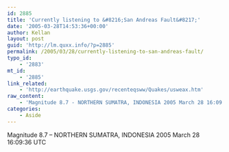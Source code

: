 ```yaml
---
id: 2885
title: 'Currently listening to &#8216;San Andreas Fault&#8217;'
date: '2005-03-28T14:53:36+00:00'
author: Kellan
layout: post
guid: 'http://lm.quxx.info/?p=2885'
permalink: /2005/03/28/currently-listening-to-san-andreas-fault/
typo_id:
    - '2883'
mt_id:
    - '2885'
link_related:
    - 'http://earthquake.usgs.gov/recenteqsww/Quakes/usweax.htm'
raw_content:
    - 'Magnitude 8.7 - NORTHERN SUMATRA, INDONESIA 2005 March 28 16:09:36 UTC'
categories:
    - Aside
---
```


Magnitude 8.7 – NORTHERN SUMATRA, INDONESIA 2005 March 28 16:09:36 UTC